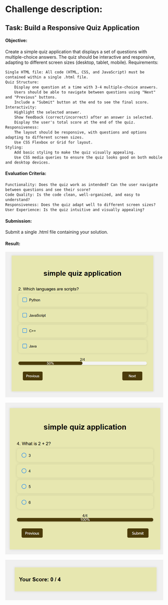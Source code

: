 # Challenge description:
## Task: Build a Responsive Quiz Application

#### Objective: 
Create a simple quiz application that displays a set of questions with multiple-choice answers. The quiz should be interactive and responsive, adapting to different screen sizes (desktop, tablet, mobile).
Requirements:

    Single HTML file: All code (HTML, CSS, and JavaScript) must be contained within a single .html file.
    Quiz Structure:
        Display one question at a time with 3-4 multiple-choice answers.
        Users should be able to navigate between questions using "Next" and "Previous" buttons.
        Include a "Submit" button at the end to see the final score.
    Interactivity:
        Highlight the selected answer.
        Show feedback (correct/incorrect) after an answer is selected.
        Display the user's total score at the end of the quiz.
    Responsiveness:
        The layout should be responsive, with questions and options adapting to different screen sizes.
        Use CSS Flexbox or Grid for layout.
    Styling:
        Add basic styling to make the quiz visually appealing.
        Use CSS media queries to ensure the quiz looks good on both mobile and desktop devices.

#### Evaluation Criteria:
    Functionality: Does the quiz work as intended? Can the user navigate between questions and see their score?
    Code Quality: Is the code clean, well-organized, and easy to understand?
    Responsiveness: Does the quiz adapt well to different screen sizes?
    User Experience: Is the quiz intuitive and visually appealing?

#### Submission: 
Submit a single .html file containing your solution.

#### Result:
![1](/assets/images/1.png)

![2](/assets/images/2.png)

![3](/assets/images/3.png)
